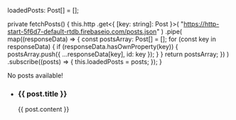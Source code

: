 loadedPosts: Post[] = [];

private fetchPosts() {
this.http
.get<{ [key: string]: Post }>(
"https://http-start-5f6d7-default-rtdb.firebaseio.com/posts.json"
)
.pipe(
map((responseData) => {
const postsArray: Post[] = [];
for (const key in responseData) {
if (responseData.hasOwnProperty(key)) {
postsArray.push({ ...responseData[key], id: key });
}
}
return postsArray;
})
)
.subscribe((posts) => {
this.loadedPosts = posts;
});
}

 <div class="row">
    <div class="col-xs-12 col-md-6 col-md-offset-3">
      <p *ngIf="loadedPosts.length < 1">No posts available!</p>
      <ul class="list-gr" *ngIf="loadedPosts.length >= 1">
        <li class="list-group-item" *ngFor="let post of loadedPosts">
          <h3>{{ post.title }}</h3>
          <p>{{ post.content }}</p>
        </li>
      </ul>
    </div>
